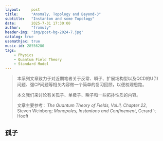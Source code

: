 ```yaml
---
layout:     post
title:      "Anomaly, Topology and Beyond-3"
subtitle:   "Instanton and some Topology"
date:       2025-7-31 17:30:00
author:     "fromuly"
header-img: "img/post-bg-2024-7.jpg"
catalog: true
usemathjax: true
music-id: 28556280
tags:
    - Physics
    - Quantum Field Theory
    - Standard Model
---
```


> 本系列文章致力于对近期笔者关于反常、瞬子、扩展场构型以及QCD的U(1)问题、强CP问题等相关内容做一个简单的复习回顾，以便梳理思路。
>
> 本文我们来讨论有关孤子、单极子、瞬子和一些拓扑性质的内容。
>
> 文章主要参考：*The Quantum Theory of Fields, Vol.II, Chapter 22*, Steven Weinberg; *Monopoles, Instantons and Confinement*, Gerard ’t Hooft

## 孤子